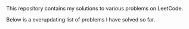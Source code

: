 This repository contains my solutions to various problems on LeetCode.

Below is a everupdating list of problems I have solved so far.
